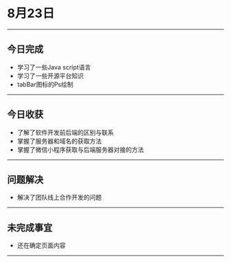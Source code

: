 # 8月23日

---

## 今日完成
- 学习了一些Java script语言
- 学习了一些开源平台知识
- tabBar图标的Ps绘制
    
---

## 今日收获
- 了解了软件开发前后端的区别与联系
- 掌握了服务器和域名的获取方法
- 掌握了微信小程序获取与后端服务器对接的方法

---

## 问题解决
- 解决了团队线上合作开发的问题

---

## 未完成事宜
- 还在确定页面内容


---